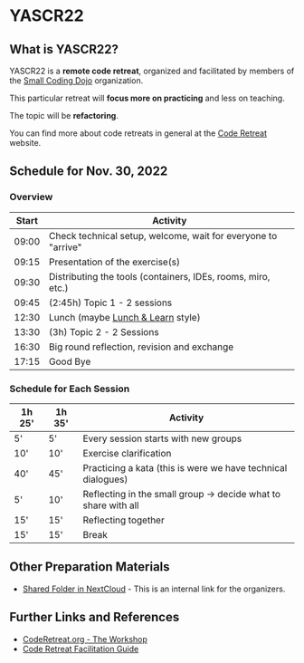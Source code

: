 # YASCR22

## What is YASCR22?

YASCR22 is a **remote code retreat**, organized and facilitated by members of the [Small Coding Dojo](https://github.com/small-coding-dojo/) organization.

This particular retreat will **focus more on practicing** and less on teaching.

The topic will be **refactoring**.

You can find more about code retreats in general at the [Code Retreat](https://www.coderetreat.org/the-workshop/) website.

## Schedule for Nov. 30, 2022

### Overview

| Start | Activity |
| --- | --- |
| 09:00 | Check technical setup, welcome, wait for everyone to "arrive" |
| 09:15 | Presentation of the exercise(s) |
| 09:30 | Distributing the tools (containers, IDEs, rooms, miro, etc.) |
| 09:45 | (2:45h) Topic 1 - 2 sessions |
| 12:30 | Lunch (maybe [Lunch & Learn](https://www.indeed.com/career-advice/career-development/brown-bag-lunch) style) |
| 13:30 | (3h) Topic 2 - 2 Sessions |
| 16:30 | Big round reflection, revision and exchange |
| 17:15 | Good Bye |

### Schedule for Each Session


| 1h 25' | 1h 35' | Activity
| --- | --- | --- |
|  5' |  5' | Every session starts with new groups |
| 10' | 10' | Exercise clarification |
| 40' | 45' | Practicing a kata (this is were we have technical dialogues) |
|  5' | 10' | Reflecting in the small group -> decide what to share with all |
| 15' | 15' | Reflecting together |
| 15' | 15' | Break |

## Other Preparation Materials

- [Shared Folder in NextCloud](https://oc.serv4us.de/f/102382) - This is an internal link for the organizers.

## Further Links and References

- [CodeRetreat.org - The Workshop](https://www.coderetreat.org/the-workshop/)
- [Code Retreat Facilitation Guide](https://www.coderetreat.org/facilitators/facilitation/)
